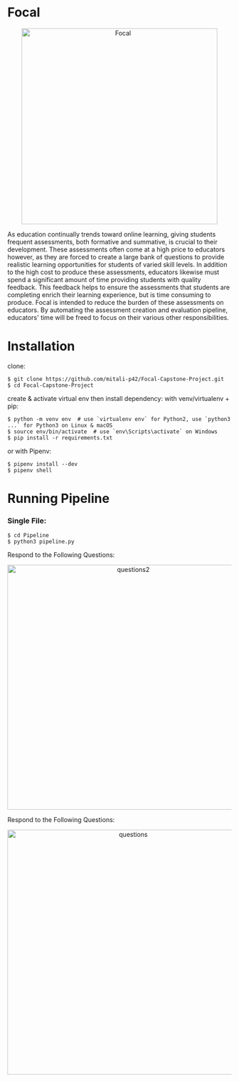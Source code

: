 # Focal
<p align="center">
<img width="440" align= "center" alt="Focal" src="https://github.com/mitali-p42/Focal-Capstone-Project/assets/113000033/e1a7fe39-7fac-4533-9e49-2cd1928dc5bf">
</p>

As education continually trends toward online learning, giving students frequent assessments, both formative and summative, is crucial to their development. These assessments often come at a high price to educators however, as they are forced to create a large bank of questions to provide realistic learning opportunities for students of varied skill levels. In addition to the high cost to produce these assessments, educators likewise must spend a significant amount of time providing students with quality feedback. This feedback helps to ensure the assessments that students are completing enrich their learning experience, but is time consuming to produce. Focal is intended to reduce the burden of these assessments on educators. By automating the assessment creation and evaluation pipeline, educators' time will be freed to focus on their various other responsibilities. 

# Installation
clone:
```
$ git clone https://github.com/mitali-p42/Focal-Capstone-Project.git
$ cd Focal-Capstone-Project
```
create & activate virtual env then install dependency:
with venv/virtualenv + pip:
```
$ python -m venv env  # use `virtualenv env` for Python2, use `python3 ...` for Python3 on Linux & macOS
$ source env/bin/activate  # use `env\Scripts\activate` on Windows
$ pip install -r requirements.txt
```
or with Pipenv:
```
$ pipenv install --dev
$ pipenv shell
```
# Running Pipeline
### Single File:
```
$ cd Pipeline
$ python3 pipeline.py
```
Respond to the Following Questions: 
<p align="center">
<img width="550" alt="questions2" src="https://github.com/mitali-p42/Focal-Capstone-Project/assets/95736002/caf9eb01-ef3f-4892-8fd5-cc3e06f80680">
</p>
Respond to the Following Questions:
<p align="center">
<img width="550" alt="questions" src="https://github.com/mitali-p42/Focal-Capstone-Project/assets/95736002/567c4d44-2d48-4504-9414-9232eac891d5">
</p>

